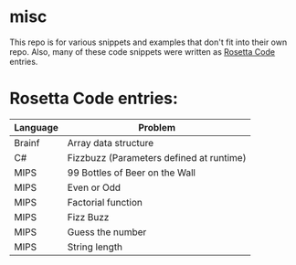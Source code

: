 # misc
This repo is for various snippets and examples that don't fit into their own repo.
Also, many of these code snippets were written as [Rosetta Code](http://rosettacode.org/) entries.

# Rosetta Code entries:

|Language|Problem|
|---|---|
|Brainf|Array data structure|
|C\#|Fizzbuzz (Parameters defined at runtime)|
|MIPS|99 Bottles of Beer on the Wall|
|MIPS|Even or Odd|
|MIPS|Factorial function|
|MIPS|Fizz Buzz|
|MIPS|Guess the number|
|MIPS|String length|
